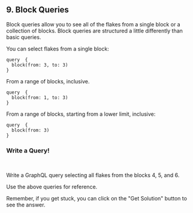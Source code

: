## 9. Block Queries

Block queries allow you to see all of the flakes from a single block or a collection of blocks. Block queries are structured a little differently than basic queries. 

You can select flakes from a single block:

```
query  {
  block(from: 3, to: 3)
}
```

From a range of blocks, inclusive. 

```
query  {
  block(from: 1, to: 3)
}
```

From a range of blocks, starting from a lower limit, inclusive:

```
query  {
  block(from: 3)
}
```

<div class="challenge">
<h3>Write a Query!</h3>
<br/>
<p>Write a GraphQL query selecting all flakes from the blocks 4, 5, and 6.</p> 

<p>Use the above queries for reference.</p>
<p>Remember, if you get stuck, you can click on the "Get Solution" button to see the answer.</p>
</div>
<br/>
<br/>